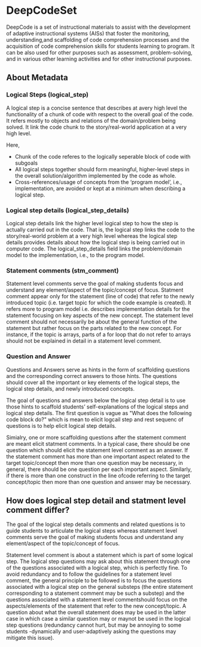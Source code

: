 # DeepCodeSet
DeepCode is a set of instructional materials to assist with the development of adaptive instructional systems (AISs) that foster the monitoring, understanding,and scaffolding of code comprehension processes and the acquisition of code comprehension skills for students learning to program. It can be also used for other purposes such as assessment, problem-solving, and in various other learning activities and for other instructional purposes. 

## About Metadata

### Logical Steps (logical_step)
A logical step is a concise sentence  that describes at avery high level the functionality of a chunk of code with respect to the overall goal of the code. It refers mostly to objects and relations of the domain/problem being solved. It link the code chunk to the story/real-world application at a very high level.

Here,
* Chunk of the code referes to the logically seperable block of code with subgoals
* All logical steps together should form meaningful, higher-level steps in the overall solution/algorithm implemented by the code as whole.
* Cross-references/usage of concepts from the ‘program model’, i.e., implementation, are avoided or kept at a minimum when describing a logical step.

### Logical step details (logical_step_details)
Logical step details link the higher level logical step to how the step is actually carried out in the code. That is, the logical step links the code to the story/real-world problem at a very high level whereas the logical step details provides details about how the logical step is being carried out in computer code. The logical_step_details field links the problem/domain model to the implementation, i.e., to the program model.
 
### Statement comments (stm_comment)
Statement level comments serve the goal of making students focus and understand any element/aspect of the topic/concept of focus. Statment comment appear only for the statement (line of code) that refer to the newly introduced topic (i.e. target topic for which the code example is created). It refers more to program model i.e. describes implementation details for the statement focusing on key aspects of the new concept. The statement level comment should not necessarily be about the general function of the statement but rather focus on the parts related to the new concept. For instance, if the topic is arrays, parts of a for loop that do not refer to arrays should not be explained in detail in a statement level comment.

### Question and Answer
Questions and Answers serve as hints in the form of scaffolding questions and the corresponding correct answers to those hints. The questions should cover all the important or key elements of the logical steps, the logical step details, and newly introduced concepts. 

The goal of questions and answers below the logical step detail is to use those hints to scaffold students’ self-explanations of the logical steps and logical step details.  The first question is vague as "What does the following code block do?" which is mean to elicit logcail step and rest sequenc of questions is to help elicit logical step details. 

Simialry, one or more scaffolding questions after the statement comment are meant elicit statment comments. In a typical case, there should be one question which should elicit the statement level comment as an answer. If the statement comment has more than one important aspect related to the target topic/concept then more than one question may be necessary, in general, there should be one question per each important aspect. Similarly, if there is more than one construct in the line ofcode referring to the target concept/topic then more than one question and answer may be necessary.

## How does logical step detail and statment level comment differ?
The goal of the logical step details comments and related questions is to guide students to articulate the logical steps whereas statement level comments serve the goal of making students focus and understand any element/aspect of the topic/concept of focus.

Statement level comment is about a statement which is part of some logical step. The logical step questions may ask about this statement through one of the questions associated with a logical step, which is perfectly fine. To avoid redundancy and to follow the guidelines for a statement level comment, the general principle to be followed is to focus the questions associated with a logical step on the general substeps (the entire statement corresponding to a statement comment may be such a substep) and the questions associated with a statement level commentshould focus on the aspects/elements of the statement that refer to the new concept/topic. A question about what the overall statement does may be used in the latter case in which case a similar question may or maynot be used in the logical step questions (redundancy cannot hurt, but may be annoying to some students -dynamically and user-adaptively asking the questions may mitigate this issue).



